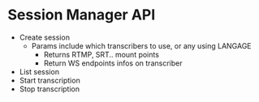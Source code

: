 # Session Manager API
- Create session
    - Params include which transcribers to use, or any using LANGAGE
        - Returns RTMP, SRT.. mount points
        - Return WS endpoints infos on transcriber
- List session
- Start transcription
- Stop transcription